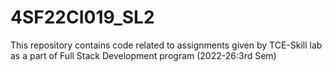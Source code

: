 # 4SF22CI019_SL2
This repository contains code related to assignments given by TCE-Skill lab as a part of Full Stack Development  program (2022-26:3rd Sem)
